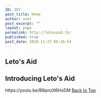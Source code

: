 ```yaml
---
ID: 287
post_title: Home
author: user
post_excerpt: ""
layout: page
permalink: http://letosaid.tk/
published: true
post_date: 2018-11-27 09:16:54
---
```

<h2>Leto's Aid</h2>		
			<h2>Introducing Leto's Aid</h2>		
		https://youtu.be/B8pnzX6HoDM		
			<a href="#top" role="button">
						Back to Top
					</a>